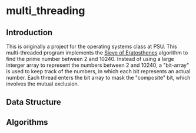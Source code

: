 # multi_threading
## Introduction
This is originally a project for the operating systems class at PSU. This multi-threaded program implements the [Sieve of Eratosthenes](https://en.wikipedia.org/wiki/Sieve_of_Eratosthenes) 
algorithm to find the prime number between 2 and 10240. Instead of using a large interger array to represent the numbers between 2 and 10240, a "bit-array" is used to keep track of the numbers, 
in which each bit represents an actual number. Each thread enters the bit array to mask the "composite" bit, which involves the mutual exclusion.


## Data Structure


## Algorithms

